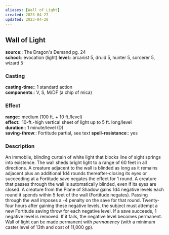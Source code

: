 ```yaml
---
aliases: [Wall of Light]
created: 2023-04-27
updated: 2023-04-28
---
```


## Wall of Light

**source**:: The Dragon's Demand pg. 24  
**school**:: evocation (light)
**level**:: arcanist 5, druid 5, hunter 5, sorcerer 5, wizard 5

### Casting

**casting-time**:: 1 standard action  
**components**:: V, S, M/DF (a chip of mica)

### Effect

**range**:: medium (100 ft. + 10 ft./level)  
**effect**:: 10-ft.-high vertical sheet of light up to 5 ft. long/level  
**duration**:: 1 minute/level (D)  
**saving-throw**:: Fortitude partial, see text
**spell-resistance**:: yes

### Description

An immobile, blinding curtain of white light that blocks line of sight springs into existence. The wall sheds bright light to a range of 60 feet in all directions. A creature adjacent to the wall is blinded as long as it remains adjacent plus an additional 1d4 rounds thereafter-closing its eyes or succeeding at a Fortitude save negates the effect for 1 round. A creature that passes through the wall is automatically blinded, even if its eyes are closed. A creature from the Plane of Shadow gains 1d4 negative levels each round it spends within 5 feet of the wall (Fortitude negates). Passing through the wall imposes a -4 penalty on the save for that round. Twenty-four hours after gaining these negative levels, the subject must attempt a new Fortitude saving throw for each negative level. If a save succeeds, 1 negative level is removed. If it fails, the negative level becomes permanent. Wall of light can be made permanent with *permanency* (with a minimum caster level of 13th and cost of 11,000 gp).
